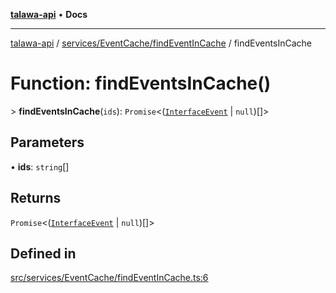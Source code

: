 [**talawa-api**](../../../../README.md) • **Docs**

***

[talawa-api](../../../../modules.md) / [services/EventCache/findEventInCache](../README.md) / findEventsInCache

# Function: findEventsInCache()

\> **findEventsInCache**(`ids`): `Promise`\<([`InterfaceEvent`](../../../../models/Event/interfaces/InterfaceEvent.md) \| `null`)[]\>

## Parameters

• **ids**: `string`[]

## Returns

`Promise`\<([`InterfaceEvent`](../../../../models/Event/interfaces/InterfaceEvent.md) \| `null`)[]\>

## Defined in

[src/services/EventCache/findEventInCache.ts:6](https://github.com/PalisadoesFoundation/talawa-api/blob/a6e7ac91b581c9109559657faf0f934f3eb41fe7/src/services/EventCache/findEventInCache.ts#L6)
